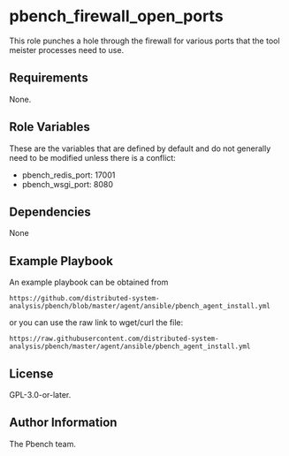 pbench_firewall_open_ports
==========================

This role punches a hole through the firewall for various ports that the tool meister
processes need to use.

Requirements
------------
None.

Role Variables
--------------
These are the variables that are defined by default and do not
generally need to be modified unless there is a conflict:

- pbench_redis_port: 17001
- pbench_wsgi_port: 8080

Dependencies
------------
None

Example Playbook
----------------
An example playbook can be obtained from

    https://github.com/distributed-system-analysis/pbench/blob/master/agent/ansible/pbench_agent_install.yml

or you can use the raw link to wget/curl the file:

    https://raw.githubusercontent.com/distributed-system-analysis/pbench/master/agent/ansible/pbench_agent_install.yml


License
-------
GPL-3.0-or-later.

Author Information
------------------
The Pbench team.

